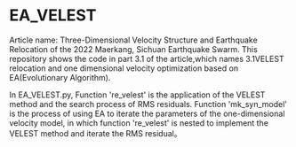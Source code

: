 # EA_VELEST

Article name: Three-Dimensional Velocity Structure and Earthquake Relocation of the 2022 Maerkang, Sichuan Earthquake Swarm.
This repository shows the code in part 3.1 of the article,which names 3.1VELEST relocation and one dimensional velocity optimization based on EA(Evolutionary Algorithm).

In EA_VELEST.py, Function 're_velest' is the application of the VELEST method and the search process of RMS residuals. Function 'mk_syn_model' is the process of using EA to iterate the parameters of the one-dimensional velocity model, in which function 're_velest' is nested to implement the VELEST method and iterate the RMS residual。
